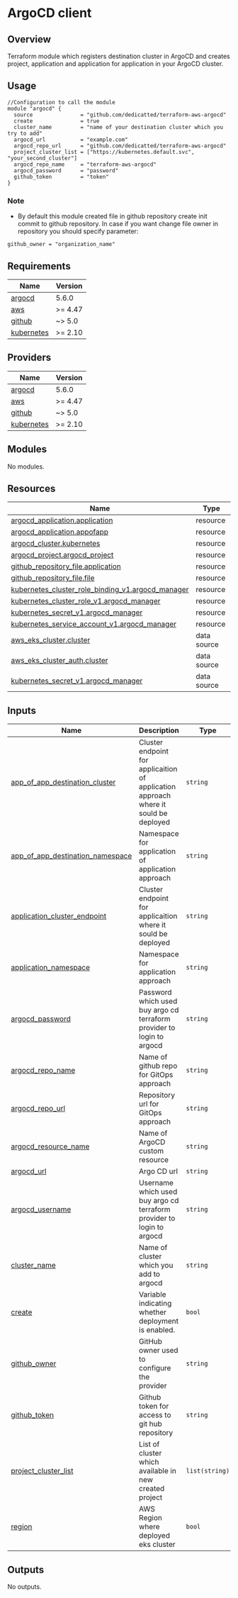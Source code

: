 # ArgoCD client
## Overview
Terraform module which registers destination cluster in ArgoCD and creates project, application and application for application in your ArgoCD cluster.

## Usage
```hcl
//Configuration to call the module
module "argocd" {
  source               = "github.com/dedicatted/terraform-aws-argocd"
  create               = true
  cluster_name         = "name of your destination cluster which you try to add"
  argocd_url           = "example.com"
  argocd_repo_url      = "github.com/dedicatted/terraform-aws-argocd"
  project_cluster_list = ["https://kubernetes.default.svc", "your_second_cluster"]
  argocd_repo_name     = "terraform-aws-argocd"
  argocd_password      = "password"
  github_token         = "token"
}
```
### Note
* By default this module created file in github repository create init commit to github repository. In case if you want change file owner in repository you should specify parameter:
```
github_owner = "organization_name"
```
## Requirements

| Name | Version |
|------|---------|
| <a name="requirement_argocd"></a> [argocd](#requirement\_argocd) | 5.6.0 |
| <a name="requirement_aws"></a> [aws](#requirement\_aws) | >= 4.47 |
| <a name="requirement_github"></a> [github](#requirement\_github) | ~> 5.0 |
| <a name="requirement_kubernetes"></a> [kubernetes](#requirement\_kubernetes) | >= 2.10 |

## Providers

| Name | Version |
|------|---------|
| <a name="provider_argocd"></a> [argocd](#provider\_argocd) | 5.6.0 |
| <a name="provider_aws"></a> [aws](#provider\_aws) | >= 4.47 |
| <a name="provider_github"></a> [github](#provider\_github) | ~> 5.0 |
| <a name="provider_kubernetes"></a> [kubernetes](#provider\_kubernetes) | >= 2.10 |

## Modules

No modules.

## Resources

| Name | Type |
|------|------|
| [argocd_application.application](https://registry.terraform.io/providers/oboukili/argocd/5.6.0/docs/resources/application) | resource |
| [argocd_application.appofapp](https://registry.terraform.io/providers/oboukili/argocd/5.6.0/docs/resources/application) | resource |
| [argocd_cluster.kubernetes](https://registry.terraform.io/providers/oboukili/argocd/5.6.0/docs/resources/cluster) | resource |
| [argocd_project.argocd_project](https://registry.terraform.io/providers/oboukili/argocd/5.6.0/docs/resources/project) | resource |
| [github_repository_file.application](https://registry.terraform.io/providers/integrations/github/latest/docs/resources/repository_file) | resource |
| [github_repository_file.file](https://registry.terraform.io/providers/integrations/github/latest/docs/resources/repository_file) | resource |
| [kubernetes_cluster_role_binding_v1.argocd_manager](https://registry.terraform.io/providers/hashicorp/kubernetes/latest/docs/resources/cluster_role_binding_v1) | resource |
| [kubernetes_cluster_role_v1.argocd_manager](https://registry.terraform.io/providers/hashicorp/kubernetes/latest/docs/resources/cluster_role_v1) | resource |
| [kubernetes_secret_v1.argocd_manager](https://registry.terraform.io/providers/hashicorp/kubernetes/latest/docs/resources/secret_v1) | resource |
| [kubernetes_service_account_v1.argocd_manager](https://registry.terraform.io/providers/hashicorp/kubernetes/latest/docs/resources/service_account_v1) | resource |
| [aws_eks_cluster.cluster](https://registry.terraform.io/providers/hashicorp/aws/latest/docs/data-sources/eks_cluster) | data source |
| [aws_eks_cluster_auth.cluster](https://registry.terraform.io/providers/hashicorp/aws/latest/docs/data-sources/eks_cluster_auth) | data source |
| [kubernetes_secret_v1.argocd_manager](https://registry.terraform.io/providers/hashicorp/kubernetes/latest/docs/data-sources/secret_v1) | data source |

## Inputs

| Name | Description | Type | Default | Required |
|------|-------------|------|---------|:--------:|
| <a name="input_app_of_app_destination_cluster"></a> [app\_of\_app\_destination\_cluster](#input\_app\_of\_app\_destination\_cluster) | Cluster endpoint for applicaition of application approach where it sould be deployed | `string` | `"https://kubernetes.default.svc"` | no |
| <a name="input_app_of_app_destination_namespace"></a> [app\_of\_app\_destination\_namespace](#input\_app\_of\_app\_destination\_namespace) | Namespace for application of application approach | `string` | `"default"` | no |
| <a name="input_application_cluster_endpoint"></a> [application\_cluster\_endpoint](#input\_application\_cluster\_endpoint) | Cluster endpoint for applicaition where it sould be deployed | `string` | `"https://kubernetes.default.svc"` | no |
| <a name="input_application_namespace"></a> [application\_namespace](#input\_application\_namespace) | Namespace for application approach | `string` | `"default"` | no |
| <a name="input_argocd_password"></a> [argocd\_password](#input\_argocd\_password) | Password which used buy argo cd terraform provider to login to argocd | `string` | n/a | yes |
| <a name="input_argocd_repo_name"></a> [argocd\_repo\_name](#input\_argocd\_repo\_name) | Name of github repo for GitOps approach | `string` | n/a | yes |
| <a name="input_argocd_repo_url"></a> [argocd\_repo\_url](#input\_argocd\_repo\_url) | Repository url for GitOps approach | `string` | n/a | yes |
| <a name="input_argocd_resource_name"></a> [argocd\_resource\_name](#input\_argocd\_resource\_name) | Name of ArgoCD custom resource | `string` | `"terraform-managed"` | no |
| <a name="input_argocd_url"></a> [argocd\_url](#input\_argocd\_url) | Argo CD url | `string` | n/a | yes |
| <a name="input_argocd_username"></a> [argocd\_username](#input\_argocd\_username) | Username which used buy argo cd terraform provider to login to argocd | `string` | `"admin"` | no |
| <a name="input_cluster_name"></a> [cluster\_name](#input\_cluster\_name) | Name of cluster which you add to argocd | `string` | n/a | yes |
| <a name="input_create"></a> [create](#input\_create) | Variable indicating whether deployment is enabled. | `bool` | `false` | no |
| <a name="input_github_owner"></a> [github\_owner](#input\_github\_owner) | GitHub owner used to configure the provider | `string` | `""` | no |
| <a name="input_github_token"></a> [github\_token](#input\_github\_token) | Github token for access to git hub repository | `string` | n/a | yes |
| <a name="input_project_cluster_list"></a> [project\_cluster\_list](#input\_project\_cluster\_list) | List of cluster which available in new created project | `list(string)` | n/a | yes |
| <a name="input_region"></a> [region](#input\_region) | AWS Region where deployed eks cluster | `bool` | `"us-east-1"` | no |

## Outputs

No outputs.
